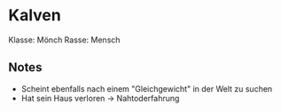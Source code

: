 # Kalven

Klasse: Mönch
Rasse: Mensch

## Notes

- Scheint ebenfalls nach einem "Gleichgewicht" in der
  Welt zu suchen
- Hat sein Haus verloren -> Nahtoderfahrung
